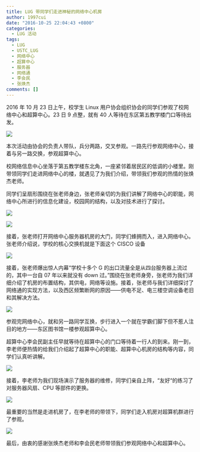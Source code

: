 ```yaml
---
title: LUG 带同学们走进神秘的网络中心机房
author: 1997cui
date: "2016-10-25 22:04:43 +0800"
categories:
  - LUG 活动
tags:
  - LUG
  - USTC_LUG
  - 网络中心
  - 超算中心
  - 服务器
  - 网络通
  - 李会民
  - 张焕杰
comments: []
---
```


2016 年 10 月 23 日上午，校学生 Linux 用户协会组织协会的同学们参观了校网络中心和超算中心。23 日 9 点整，就有 40 人等待在东区第五教学楼门口等待出发。

![](https://ftp.lug.ustc.edu.cn/wp-content/uploads/2016/10/图一.jpg)

本次活动由协会的负责人带队，兵分两路，交叉参观。一路先行参观网络中心，接着与另一路交换，参观超算中心。

校网络信息中心坐落于第五教学楼东北角，一座紧邻着居民区的低调的小楼里。刚带领同学们走进网络中心的楼，就遇见了为我们介绍，带领我们参观的热情的张焕杰老师。

同学们呈扇形围绕在张老师身边，张老师亲切的为我们讲解了网络中心的职能，网络中心所进行的信息化建设，校园网的结构，以及对技术进行了探讨。

![](https://ftp.lug.ustc.edu.cn/wp-content/uploads/2016/10/photo302688598030919678.jpg)

![](https://ftp.lug.ustc.edu.cn/wp-content/uploads/2016/10/图三.jpg)

接着，张老师打开网络中心服务器机房的大门，同学们蜂拥而入，进入网络中心。张老师介绍说，学校的核心交换机就是下面这个 CISCO 设备

![](https://ftp.lug.ustc.edu.cn/wp-content/uploads/2016/10/图四.jpg)

接着，张老师爆出惊人内幕“学校十多个 G 的出口流量全是从四台服务器上流过的，其中一台自 07 年以来就没有 down 过。”围绕在张老师身旁，张老师为我们详细介绍了机房的布置结构，其供电，网络等设施。接着，张老师与我们详细探讨了网络通的实现方法，以及西区频繁断网的原因——供电不足、电三楼空调设备老旧和其解决方法。

![](https://ftp.lug.ustc.edu.cn/wp-content/uploads/2016/10/啦啦啦.jpg)

参观完网络中心，就和另一路同学互换，步行进入一个就在学霸们脚下但不惹人注目的地方——东区图书馆一楼参观超算中心。

超算中心李会民副主任早就等待在超算中心的门口等待着一行人的到来。刚一到，李老师便热情的给我们介绍起了超算中心的职能、超算中心机房的结构等内容，同学们认真听讲解。

![](https://ftp.lug.ustc.edu.cn/wp-content/uploads/2016/10/图六.jpg)

接着，李老师为我们现场演示了服务器的维修，同学们亲自上阵，“友好“的练习了对服务器风扇、CPU 等部件的更换。

![](https://ftp.lug.ustc.edu.cn/wp-content/uploads/2016/10/图七.jpg)

最重要的当然是走进机房了，在李老师的带领下，同学们走入机房对超算机群进行了参观。

![](https://ftp.lug.ustc.edu.cn/wp-content/uploads/2016/10/图八.jpg)

最后，由衷的感谢张焕杰老师和李会民老师带领我们参观网络中心和超算中心。
